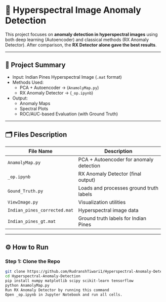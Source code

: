 # 🌈 Hyperspectral Image Anomaly Detection

This project focuses on **anomaly detection in hyperspectral images** using both deep learning (Autoencoder) and classical methods (RX Anomaly Detector). After comparison, the **RX Detector alone gave the best results**.

---

## 📌 Project Summary

- Input: Indian Pines Hyperspectral Image (`.mat` format)
- Methods Used:
  - PCA + Autoencoder → (`AnamolyMap.py`)
  - RX Anomaly Detector → (`_op.ipynb`)
- Output:
  - Anomaly Maps
  - Spectral Plots
  - ROC/AUC-based Evaluation (with Ground Truth)

---

## 🗂️ Files Description

| File Name              | Description                                       |
|------------------------|---------------------------------------------------|
| `AnamolyMap.py`        | PCA + Autoencoder for anomaly detection          |
| `_op.ipynb`            | RX Anomaly Detector (final output)               |
| `Gound_Truth.py`       | Loads and processes ground truth labels          |
| `ViewImage.py`         | Visualization utilities                          |
| `Indian_pines_corrected.mat` | Hyperspectral image data                     |
| `Indian_pines_gt.mat`  | Ground truth labels for Indian Pines             |

---

## ⚙️ How to Run

### Step 1: Clone the Repo

```bash
git clone https://github.com/RudranshTiwari1/Hyperspectral-Anomaly-Detection.git
cd Hyperspectral-Anomaly-Detection
pip install numpy matplotlib scipy scikit-learn tensorflow
python AnamolyMap.py
Run RX Anomaly Detector by running this command
Open _op.ipynb in Jupyter Notebook and run all cells.
